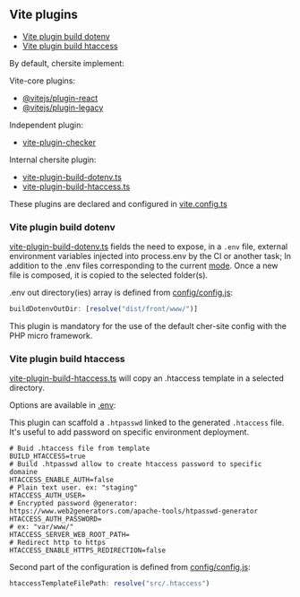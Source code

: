 ## <a name="VitePlugins"></a>Vite plugins

- [Vite plugin build dotenv](#BuildDotenv)
- [Vite plugin build htaccess](#BuildHtaccess)

By default, chersite implement:

Vite-core plugins:

- [@vitejs/plugin-react](https://github.com/vitejs/vite/tree/main/packages/plugin-react)
- [@vitejs/plugin-legacy](https://github.com/vitejs/vite/tree/main/packages/plugin-legacy)

Independent plugin:

- [vite-plugin-checker](https://github.com/fi3ework/vite-plugin-checker)

Internal chersite plugin:

- [vite-plugin-build-dotenv.ts](config/vite-plugins/vite-plugin-build-dotenv.ts)
- [vite-plugin-build-htaccess.ts](config/vite-plugins/vite-plugin-build-htaccess.ts)

These plugins are declared and configured in [vite.config.ts](vite.config.ts)

### <a name="BuildDotenv"></a>Vite plugin build dotenv

[vite-plugin-build-dotenv.ts](config/vite-plugins/vite-plugin-build-dotenv.ts)
fields the need to expose, in a `.env` file, external environment variables injected into
process.env by the CI or another task; In addition to the .env files corresponding to the current
[mode](https://vitejs.dev/guide/env-and-mode.html).
Once a new file is composed, it is copied to the selected folder(s).

.env out directory(ies) array is defined from [config/config.js](config/config.js):

```js
buildDotenvOutDir: [resolve("dist/front/www/")]
```

This plugin is mandatory for the use of the default cher-site config with the PHP micro framework.

### <a name="BuildHtaccess"></a>Vite plugin build htaccess

[vite-plugin-build-htaccess.ts](config/vite-plugins/vite-plugin-build-htaccess.ts)
will copy an .htaccess template in a selected directory.

Options are available in [.env](.env):

This plugin can scaffold a `.htpasswd` linked to the generated `.htaccess` file.
It's useful to add password on specific environment deployment.

```.dotenv
# Buid .htaccess file from template
BUILD_HTACCESS=true
# Build .htpasswd allow to create htaccess password to specific domaine
HTACCESS_ENABLE_AUTH=false
# Plain text user. ex: "staging"
HTACCESS_AUTH_USER=
# Encrypted password @generator: https://www.web2generators.com/apache-tools/htpasswd-generator
HTACCESS_AUTH_PASSWORD=
# ex: "var/www/"
HTACCESS_SERVER_WEB_ROOT_PATH=
# Redirect http to https
HTACCESS_ENABLE_HTTPS_REDIRECTION=false
```

Second part of the configuration is defined from [config/config.js](config/config.js):

```js
htaccessTemplateFilePath: resolve("src/.htaccess")
```
